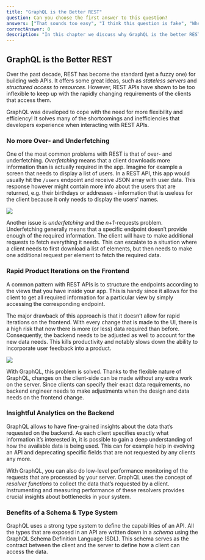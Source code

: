 ```yaml
---
title: "GraphQL is the Better REST"
question: Can you choose the first answer to this question?
answers: ["That sounds too easy", "I think this question is fake", "When are the real questions ready", "No"]
correctAnswer: 0
description: "In this chapter we discuss why GraphQL is the better REST"
---
```


## GraphQL is the Better REST

Over the past decade, REST has become the standard (yet a fuzzy one) for building web APIs. It offers some great ideas, such as *stateless servers* and *structured access to resources*. However, REST APIs have shown to be too inflexible to keep up with the rapidly changing requirements of the clients that access them.

GraphQL was developed to cope with the need for more flexibility and efficiency! It solves many of the shortcomings and inefficiencies that developers experience when interacting with REST APIs.

### No more Over- and Underfetching

One of the most common problems with REST is that of over- and underfetching. *Overfetching* means that a client downloads more information than is actually required in the app. Imagine for example a screen that needs to display a list of users. In a REST API, this app would usually hit the `/users` endpoint and receive JSON array with user data. This response however might contain more info about the users that are returned, e.g. their birthdays or addresses - information that is useless for the client because it only needs to display the users' names. 

![](http://imgur.com/1CiLBA0.png)

Another issue is *underfetching* and the *n+1*-requests problem. Underfetching generally means that a specific endpoint doesn’t provide enough of the required information. The client will have to make additional requests to fetch everything it needs. This can escalate to a situation where a client needs to first download a list of elements, but then needs to make one additional request per element to fetch the required data.

### Rapid Product Iterations on the Frontend

A common pattern with REST APIs is to structure the endpoints according to the views that you have inside your app. This is handy since it allows for the client to get all required information for a particular view by simply accessing the corresponding endpoint.

The major drawback of this approach is that it doesn’t allow for rapid iterations on the frontend. With every change that is made to the UI, there is a high risk that now there is more (or less) data required than before. Consequently, the backend needs to be adjusted as well to account for the new data needs. This kills productivity and notably slows down the ability to incorporate user feedback into a product. 

![](http://imgur.com/il96v1N.png)

With GraphQL, this problem is solved. Thanks to the flexible nature of GraphQL, changes on the client-side can be made without any extra work on the server. Since clients can specify their exact data requirements, no backend engineer needs to make adjustments when the design and data needs on the frontend change.

### Insightful Analytics on the Backend

GraphQL allows to have fine-grained insights about the data that’s requested on the backend. As each client specifies exactly what information it’s interested in, it is possible to gain a deep understanding of how the available data is being used. This can for example help in evolving an API and deprecating specific fields that are not requested by any clients any more.

With GraphQL, you can also do low-level performance monitoring of the requests that are processed by your server. GraphQL uses the concept of *resolver functions* to collect the data that’s requested by a client. Instrumenting and measuring performance of these resolvers provides crucial insights about bottlenecks in your system. 

### Benefits of a Schema & Type System

GraphQL uses a strong type system to define the capabilities of an API. All the types that are exposed in an API are written down in a *schema* using the GraphQL Schema Definition Language (SDL). This schema serves as the contract between the client and the server to define how a client can access the data.

